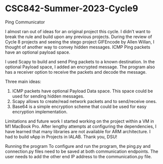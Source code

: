 # CSC842-Summer-2023-Cycle9

Ping Communicator

I almost ran out of ideas for an original project this cycle. I didn’t want to break the rule and build upon any previous projects. During the review of Cycle 8 projects and seeing the stego project GIFEncode by Allen Willan, I thought of another way to convey hidden messages. ICMP Ping packets have an optional payload space.

I used Scapy to build and send Ping packets to a known destination. In the optional Payload space, I added an encrypted message. The program also has a receiver option to receive the packets and decode the message.

Three main ideas:
1.	ICMP packets have optional Payload Data space. This space could be used for sending hidden messages.
2.	Scapy allows to create/read network packets and to send/receive ones.
3.	Base64 is a simple encryption scheme that could be used for easy encryption implementation.

Limitations and future work
I started working on the project within a VM in M1 MacBook Pro. After lengthy attempts at configuring the dependencies, I have learned that many libraries are not available for ARM architecture. I had to build vApp in Projects in IALAB. Thank you, DSU!

Running the program
To configure and run the program, the ping.py and connection.py files need to be saved at both communication endpoints. The user needs to add the other end IP address to the communication.py file.
